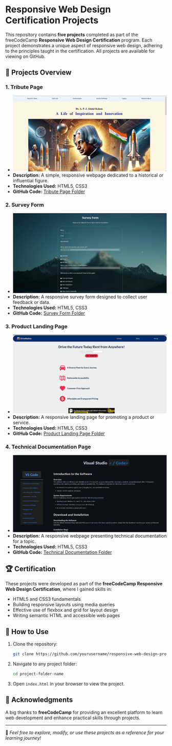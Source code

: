 # Responsive Web Design Certification Projects

This repository contains **five projects** completed as part of the freeCodeCamp **Responsive Web Design Certification** program. Each project demonstrates a unique aspect of responsive web design, adhering to the principles taught in the certification. All projects are available for viewing on GitHub.

## 📂 Projects Overview

### 1. **Tribute Page**
   - ![Tribute Page Screenshot](./Screenshots/tribute-page.png)
   - **Description:** A simple, responsive webpage dedicated to a historical or influential figure.
   - **Technologies Used:** HTML5, CSS3
   - **GitHub Code:** [Tribute Page Folder](./Tribute%20Page/)

### 2. **Survey Form**
   - ![Survey Form Screenshot](./Screenshots/survey-form.png)
   - **Description:** A responsive survey form designed to collect user feedback or data.
   - **Technologies Used:** HTML5, CSS3
   - **GitHub Code:** [Survey Form Folder](./Survey%20Form/)

### 3. **Product Landing Page**
   - ![Product Landing Page Screenshot](./Screenshots/Product-landing-page.png)
   - **Description:** A responsive landing page for promoting a product or service.
   - **Technologies Used:** HTML5, CSS3
   - **GitHub Code:** [Product Landing Page Folder](./Product%20Landing%20Page/FreeCodeCamp/)

### 4. **Technical Documentation Page**
   - ![Technical Documentation Screenshot](./Screenshots/Technical-Documation.png)
   - **Description:** A responsive webpage presenting technical documentation for a topic.
   - **Technologies Used:** HTML5, CSS3
   - **GitHub Code:** [Technical Documentation Folder](./Technical%20Documentation/)


## 🏆 Certification
These projects were developed as part of the **freeCodeCamp Responsive Web Design Certification**, where I gained skills in:
- HTML5 and CSS3 fundamentals
- Building responsive layouts using media queries
- Effective use of flexbox and grid for layout design
- Writing semantic HTML and accessible web pages

## 🚀 How to Use
1. Clone the repository:
   ```bash
   git clone https://github.com/yourusername/responsive-web-design-projects.git
   ```
2. Navigate to any project folder:
   ```bash
   cd project-folder-name
   ```
3. Open `index.html` in your browser to view the project.

## 🌟 Acknowledgments
A big thanks to **freeCodeCamp** for providing an excellent platform to learn web development and enhance practical skills through projects.

---

📌 *Feel free to explore, modify, or use these projects as a reference for your learning journey!*
